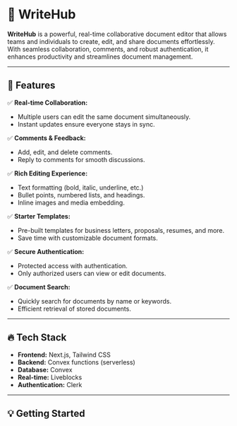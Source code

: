 # 📝 **WriteHub**

**WriteHub** is a powerful, real-time collaborative document editor that allows teams and individuals to create, edit, and share documents effortlessly. With seamless collaboration, comments, and robust authentication, it enhances productivity and streamlines document management.

---

## 🚀 **Features**

✅ **Real-time Collaboration:**  
- Multiple users can edit the same document simultaneously.  
- Instant updates ensure everyone stays in sync.  

✅ **Comments & Feedback:**  
- Add, edit, and delete comments.  
- Reply to comments for smooth discussions.  

✅ **Rich Editing Experience:**  
- Text formatting (bold, italic, underline, etc.)  
- Bullet points, numbered lists, and headings.  
- Inline images and media embedding.  

✅ **Starter Templates:**  
- Pre-built templates for business letters, proposals, resumes, and more.  
- Save time with customizable document formats.  

✅ **Secure Authentication:**  
- Protected access with authentication.  
- Only authorized users can view or edit documents.  

✅ **Document Search:**  
- Quickly search for documents by name or keywords.  
- Efficient retrieval of stored documents.  

---

## 🔥 **Tech Stack**
- **Frontend:** Next.js, Tailwind CSS  
- **Backend:** Convex functions (serverless)  
- **Database:** Convex 
- **Real-time:** Liveblocks  
- **Authentication:** Clerk  

---

## 💡 **Getting Started**

